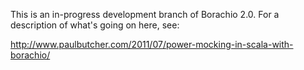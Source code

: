 This is an in-progress development branch of Borachio 2.0. For a description of what's going on here, see:

http://www.paulbutcher.com/2011/07/power-mocking-in-scala-with-borachio/
